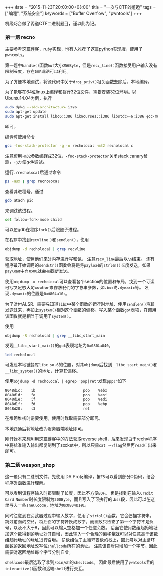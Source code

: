 +++
date = "2015-11-23T20:00:00+08:00"
title = "一次与CTF的邂逅"
tags = ["编程", "系统安全"]
keywords = ["Buffer Overflow", "pwntools"]
+++

机缘巧合做了两道CTF二进制题目，谨以此为记。

### 第一题 recho

主要参考[这篇博客](https://blog.skullsecurity.org/2013/ropasaurusrex-a-primer-on-return-oriented-programming)，ruby实现，也有人推荐了[这篇](http://drops.wooyun.org/tips/6597)python实现版，使用了`pwntools`。

第一题中`handle()`函数`buf`大小`256Byte`，但是`recv_line()`函数接受用户输入没有限制长度，存在`BOF`漏洞可以利用。

为了方便本地调试，将源代码中关于`drop_priv()`相关函数去除后，本地编译。

为了能够在64位linux上编译和执行32位文件，需要安装32位环境。以Ubuntu14.04为例，执行

```sh
sudo dpkg --add-architecture i386
sudo apt-get update
sudo apt-get install libc6:i386 libncurses5:i386 libstdc++6:i386 gcc-multilib
```
即可。

编译时使用命令

```sh
gcc -fno-stack-protector -g -o recholocal -m32 recholocal.c
```

注意使用`-m32`参数编译成32位，`-fno-stack-protector`关闭stack canary检测，`-g`方便gdb调试。

运行`./recholocal`后通过命令

```sh
ps -aux | grep recholocal
```

查看其进程号，通过

```sh
gdb atach pid
```

来调试该进程。

```sh
set follow-fork-mode child
```

可以使gdb在程序`fork()`后跟随子进程。

在程序中找到`recvline()`和`sendlen()`，使用

```sh
objdump -d recholocal | grep recvline
```

获取地址，使用他们来对内存进行写和读。
注意`recv_line`最后以`\n`结束。
还有程序最开始调用的`sendstr()`函数会将是将`payload`的`strlen()`长度发送，如果`payload`中有`0x00`就会被截断发送。

使用`objdump -x recholocal`可以查看各个section的位置和布局，找到一个可读可写又足够大的section来存放我们的字符串参数，如`.bss`或`.dynamic`等。
发现`.dynamic`的位置是`0x0804a10c`。

为了对付ALSR，需要先知道`libc`中某个函数的运行时地址，使用`sendlen()`将其发送过来，再加上`system()`相对这个函数的偏移，写入某个函数`got`表项，在调用该函数就是相当于调用了`system()`。

使用

```sh
objdump -R recholocal | grep __libc_start_main
```

发现`__libc_start_main()`的`got`表项地址为`0x0804a040`。

```sh
ldd recholocal
```

可发现本地链接库`libc.so.6`的位置，对其`objdump`后找到`__libc_start_main()`和`__libc_system()`的地址，计算其偏移。

使用`objdump -d recholocal | egrep 'pop|ret'`发现`ppppr`如下

```sh
8048d1c:	5b                   	pop    %ebx
8048d1d:	5e                   	pop    %esi
8048d1e:	5f                   	pop    %edi
8048d1f:	5d                   	pop    %ebp
8048d20:	c3                   	ret   
```

在堆砌堆栈时需要使用，使用时截取需要部分即可。

本地跑通后将地址改为服务器端地址即可。

刚开始本来想利用[这篇博客](http://pentestmonkey.net/cheat-sheet/shells/reverse-shell-cheat-sheet)中的方法获取reverse shell，后来发现由于recho程序中将标准输入输出都复制到了socket中，所以只需`cat ～/flag`然后再`read()`出来即可。

### 第二题 weapon_shop

这一题只有二进制文件，先使用IDA Pro反编译，按`F5`可以看到部分C伪码，结合程序对函数进行理解。

可以看到该程序输入时都限制了长度，因此不方便`BOF`。
但是找到在输入`Credit Card Number`时长度限制为`200Byte`，而且写入了可执行的`.bss`段，因此可以在这里写入一些`shellcode`，地址为`0x0804b1e0`。

同时注意到在买武器过程中输入数字，使用了`strtol()`函数，它会扫描字符串，跳过前面的空格，将后面的字符转换成数字。而函数只检查了第一个字符不是负号，以及不大于8，因此可以输入空格加一个任意负数。
后面它使用数组起始地址加这个数得到的地址对其自增，因此输入一个合理的偏移量就可以对任意高于该数组起始地址的地址进行自增。
该数组位于主循环函数的栈上，因此可以对主循环函数的返回地址改写位`shellcode`所在的地址。
注意该自增只增加一个字节，因此需要对返回地址每个字节分别自增。

`shellcode`最后选取了拿到`/bin/sh`的`shellcode`。
因此最后使用了`pwntools`里的`interactive()`函数和远端`shell`进行交互。
